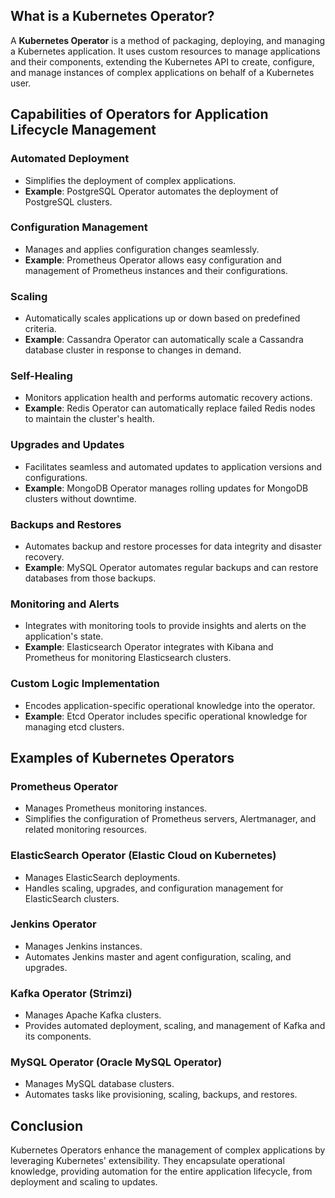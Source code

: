 ## What is a Kubernetes Operator?

A **Kubernetes Operator** is a method of packaging, deploying, and managing a Kubernetes application. It uses custom resources to manage applications and their components, extending the Kubernetes API to create, configure, and manage instances of complex applications on behalf of a Kubernetes user.

## Capabilities of Operators for Application Lifecycle Management

### Automated Deployment
- Simplifies the deployment of complex applications.
- **Example**: PostgreSQL Operator automates the deployment of PostgreSQL clusters.

### Configuration Management
- Manages and applies configuration changes seamlessly.
- **Example**: Prometheus Operator allows easy configuration and management of Prometheus instances and their configurations.

### Scaling
- Automatically scales applications up or down based on predefined criteria.
- **Example**: Cassandra Operator can automatically scale a Cassandra database cluster in response to changes in demand.

### Self-Healing
- Monitors application health and performs automatic recovery actions.
- **Example**: Redis Operator can automatically replace failed Redis nodes to maintain the cluster's health.

### Upgrades and Updates
- Facilitates seamless and automated updates to application versions and configurations.
- **Example**: MongoDB Operator manages rolling updates for MongoDB clusters without downtime.

### Backups and Restores
- Automates backup and restore processes for data integrity and disaster recovery.
- **Example**: MySQL Operator automates regular backups and can restore databases from those backups.

### Monitoring and Alerts
- Integrates with monitoring tools to provide insights and alerts on the application's state.
- **Example**: Elasticsearch Operator integrates with Kibana and Prometheus for monitoring Elasticsearch clusters.

### Custom Logic Implementation
- Encodes application-specific operational knowledge into the operator.
- **Example**: Etcd Operator includes specific operational knowledge for managing etcd clusters.

## Examples of Kubernetes Operators

### Prometheus Operator
- Manages Prometheus monitoring instances.
- Simplifies the configuration of Prometheus servers, Alertmanager, and related monitoring resources.

### ElasticSearch Operator (Elastic Cloud on Kubernetes)
- Manages ElasticSearch deployments.
- Handles scaling, upgrades, and configuration management for ElasticSearch clusters.

### Jenkins Operator
- Manages Jenkins instances.
- Automates Jenkins master and agent configuration, scaling, and upgrades.

### Kafka Operator (Strimzi)
- Manages Apache Kafka clusters.
- Provides automated deployment, scaling, and management of Kafka and its components.

### MySQL Operator (Oracle MySQL Operator)
- Manages MySQL database clusters.
- Automates tasks like provisioning, scaling, backups, and restores.

## Conclusion

Kubernetes Operators enhance the management of complex applications by leveraging Kubernetes' extensibility. They encapsulate operational knowledge, providing automation for the entire application lifecycle, from deployment and scaling to updates.
